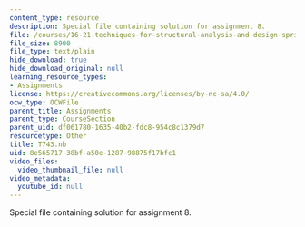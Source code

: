 ```yaml
---
content_type: resource
description: Special file containing solution for assignment 8.
file: /courses/16-21-techniques-for-structural-analysis-and-design-spring-2005/8e56571738bfa50e128798875f17bfc1_T743.nb
file_size: 8900
file_type: text/plain
hide_download: true
hide_download_original: null
learning_resource_types:
- Assignments
license: https://creativecommons.org/licenses/by-nc-sa/4.0/
ocw_type: OCWFile
parent_title: Assignments
parent_type: CourseSection
parent_uid: df061780-1635-40b2-fdc8-954c8c1379d7
resourcetype: Other
title: T743.nb
uid: 8e565717-38bf-a50e-1287-98875f17bfc1
video_files:
  video_thumbnail_file: null
video_metadata:
  youtube_id: null
---
```

Special file containing solution for assignment 8.